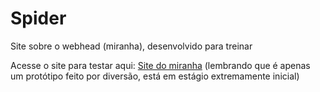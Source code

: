 # Spider
 Site sobre o webhead (miranha), desenvolvido para treinar 

Acesse o site para testar aqui:  <a href="https://netosantosop7.github.io/Spiderman/" alt="miranha">Site do miranha</a>
(lembrando que é apenas um protótipo feito por diversão, está em estágio extremamente inicial)
